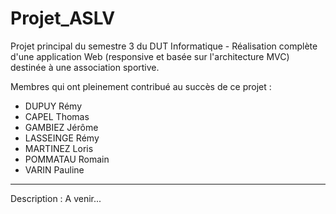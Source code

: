 # Projet_ASLV
Projet principal du semestre 3 du DUT Informatique - Réalisation complète d'une application Web (responsive et basée sur l'architecture MVC) destinée à une association sportive.

Membres qui ont pleinement contribué au succès de ce projet : 
- DUPUY Rémy
- CAPEL Thomas
- GAMBIEZ Jérôme
- LASSEINGE Rémy
- MARTINEZ Loris
- POMMATAU Romain
- VARIN Pauline 
---
Description : A venir... 

